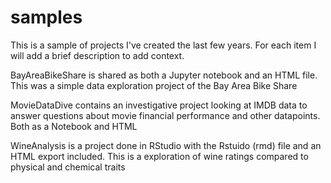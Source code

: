 # samples

This is a sample of projects I've created the last few years. For each item I will add a brief description to add context.

BayAreaBikeShare is shared as both a Jupyter notebook and an HTML file. This was a simple data exploration project of the Bay Area Bike Share

MovieDataDive contains an investigative project looking at IMDB data to answer questions about movie financial performance and other datapoints. Both as a Notebook and HTML


WineAnalysis is a project done in RStudio with the Rstuido (rmd) file and an HTML export included. This is a exploration of wine ratings compared to physical and chemical traits



